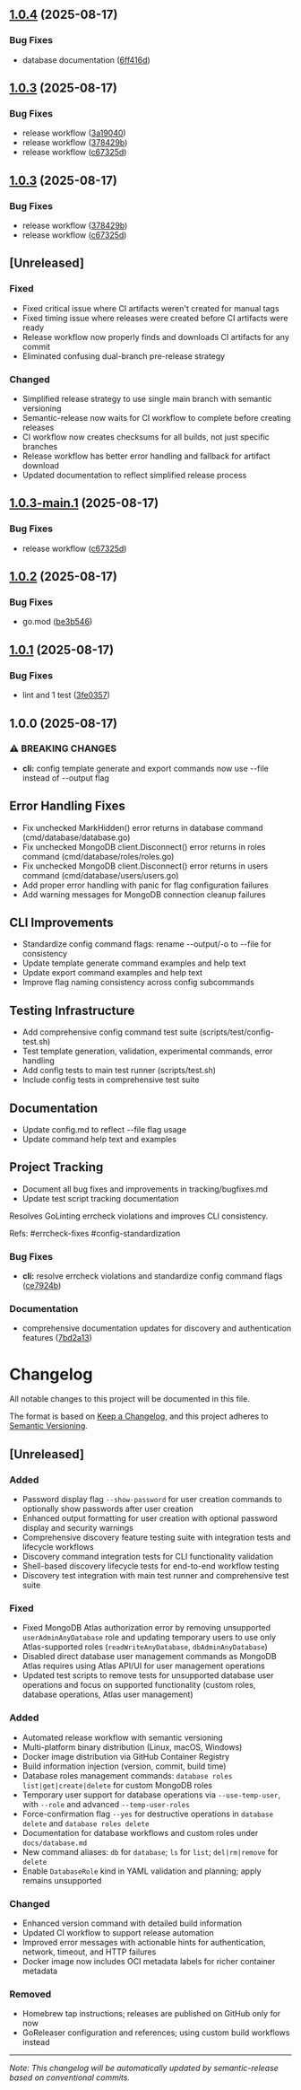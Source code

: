 ## [1.0.4](https://github.com/teabranch/matlas-cli/compare/v1.0.3...v1.0.4) (2025-08-17)

### Bug Fixes

* database documentation ([6ff416d](https://github.com/teabranch/matlas-cli/commit/6ff416dcce14c56a96d3f98bc80efbe22dd29a7e))

## [1.0.3](https://github.com/teabranch/matlas-cli/compare/v1.0.2...v1.0.3) (2025-08-17)

### Bug Fixes

* release workflow ([3a19040](https://github.com/teabranch/matlas-cli/commit/3a19040e02f577c225981487310ef3b0321178d9))
* release workflow ([378429b](https://github.com/teabranch/matlas-cli/commit/378429bfa5cd19d5199e9134f284488dd18cfb1c))
* release workflow ([c67325d](https://github.com/teabranch/matlas-cli/commit/c67325d252546969f25b66d8e4d93678d911264e))

## [1.0.3](https://github.com/teabranch/matlas-cli/compare/v1.0.2...v1.0.3) (2025-08-17)

### Bug Fixes

* release workflow ([378429b](https://github.com/teabranch/matlas-cli/commit/378429bfa5cd19d5199e9134f284488dd18cfb1c))
* release workflow ([c67325d](https://github.com/teabranch/matlas-cli/commit/c67325d252546969f25b66d8e4d93678d911264e))

## [Unreleased]

### Fixed
- Fixed critical issue where CI artifacts weren't created for manual tags
- Fixed timing issue where releases were created before CI artifacts were ready
- Release workflow now properly finds and downloads CI artifacts for any commit
- Eliminated confusing dual-branch pre-release strategy

### Changed
- Simplified release strategy to use single main branch with semantic versioning
- Semantic-release now waits for CI workflow to complete before creating releases
- CI workflow now creates checksums for all builds, not just specific branches
- Release workflow has better error handling and fallback for artifact download
- Updated documentation to reflect simplified release process

## [1.0.3-main.1](https://github.com/teabranch/matlas-cli/compare/v1.0.2...v1.0.3-main.1) (2025-08-17)

### Bug Fixes

* release workflow ([c67325d](https://github.com/teabranch/matlas-cli/commit/c67325d252546969f25b66d8e4d93678d911264e))

## [1.0.2](https://github.com/teabranch/matlas-cli/compare/v1.0.1...v1.0.2) (2025-08-17)

### Bug Fixes

* go.mod ([be3b546](https://github.com/teabranch/matlas-cli/commit/be3b546849aa4875156fa149a01e4dc401b0a8f9))

## [1.0.1](https://github.com/teabranch/matlas-cli/compare/v1.0.0...v1.0.1) (2025-08-17)

### Bug Fixes

* lint and 1 test ([3fe0357](https://github.com/teabranch/matlas-cli/commit/3fe03575c256679389edb5b614cc5a91c0be22a2))

## 1.0.0 (2025-08-17)

### ⚠ BREAKING CHANGES

* **cli:** config template generate and export commands now use --file instead of --output flag

## Error Handling Fixes
- Fix unchecked MarkHidden() error returns in database command (cmd/database/database.go)
- Fix unchecked MongoDB client.Disconnect() error returns in roles command (cmd/database/roles/roles.go)
- Fix unchecked MongoDB client.Disconnect() error returns in users command (cmd/database/users/users.go)
- Add proper error handling with panic for flag configuration failures
- Add warning messages for MongoDB connection cleanup failures

## CLI Improvements
- Standardize config command flags: rename --output/-o to --file for consistency
- Update template generate command examples and help text
- Update export command examples and help text
- Improve flag naming consistency across config subcommands

## Testing Infrastructure
- Add comprehensive config command test suite (scripts/test/config-test.sh)
- Test template generation, validation, experimental commands, error handling
- Add config tests to main test runner (scripts/test.sh)
- Include config tests in comprehensive test suite

## Documentation
- Update config.md to reflect --file flag usage
- Update command help text and examples

## Project Tracking
- Document all bug fixes and improvements in tracking/bugfixes.md
- Update test script tracking documentation

Resolves GoLinting errcheck violations and improves CLI consistency.

Refs: #errcheck-fixes #config-standardization

### Bug Fixes

* **cli:** resolve errcheck violations and standardize config command flags ([ce7924b](https://github.com/teabranch/matlas-cli/commit/ce7924b45a0f1b248376d1921d089eac38bae2fc))

### Documentation

* comprehensive documentation updates for discovery and authentication features ([7bd2a13](https://github.com/teabranch/matlas-cli/commit/7bd2a131eaeb1a4c1e98128b2cb7c186a17c2e2f))

# Changelog

All notable changes to this project will be documented in this file.

The format is based on [Keep a Changelog](https://keepachangelog.com/en/1.0.0/),
and this project adheres to [Semantic Versioning](https://semver.org/spec/v2.0.0.html).

## [Unreleased]

### Added
- Password display flag `--show-password` for user creation commands to optionally show passwords after user creation
- Enhanced output formatting for user creation with optional password display and security warnings
- Comprehensive discovery feature testing suite with integration tests and lifecycle workflows
- Discovery command integration tests for CLI functionality validation
- Shell-based discovery lifecycle tests for end-to-end workflow testing
- Discovery test integration with main test runner and comprehensive test suite

### Fixed
- Fixed MongoDB Atlas authorization error by removing unsupported `userAdminAnyDatabase` role and updating temporary users to use only Atlas-supported roles (`readWriteAnyDatabase`, `dbAdminAnyDatabase`)
- Disabled direct database user management commands as MongoDB Atlas requires using Atlas API/UI for user management operations
- Updated test scripts to remove tests for unsupported database user operations and focus on supported functionality (custom roles, database operations, Atlas user management)

### Added
- Automated release workflow with semantic versioning
- Multi-platform binary distribution (Linux, macOS, Windows)
- Docker image distribution via GitHub Container Registry
- Build information injection (version, commit, build time)
- Database roles management commands: `database roles list|get|create|delete` for custom MongoDB roles
- Temporary user support for database operations via `--use-temp-user`, with `--role` and advanced `--temp-user-roles`
- Force-confirmation flag `--yes` for destructive operations in `database delete` and `database roles delete`
- Documentation for database workflows and custom roles under `docs/database.md`
- New command aliases: `db` for `database`; `ls` for `list`; `del|rm|remove` for `delete`
- Enable `DatabaseRole` kind in YAML validation and planning; apply remains unsupported

### Changed
- Enhanced version command with detailed build information
- Updated CI workflow to support release automation
- Improved error messages with actionable hints for authentication, network, timeout, and HTTP failures
- Docker image now includes OCI metadata labels for richer container metadata

### Removed

- Homebrew tap instructions; releases are published on GitHub only for now
- GoReleaser configuration and references; using custom build workflows instead

---

*Note: This changelog will be automatically updated by semantic-release based on conventional commits.*
